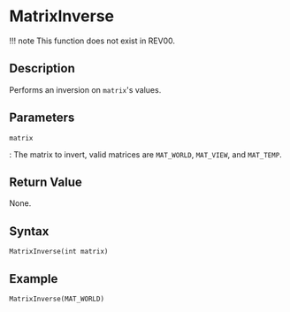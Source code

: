 # MatrixInverse

!!! note
    This function does not exist in REV00.

## Description
Performs an inversion on `matrix`'s values.

## Parameters
`matrix`

:   The matrix to invert, valid matrices are `MAT_WORLD`, `MAT_VIEW`, and `MAT_TEMP`.

## Return Value
None.

## Syntax
```
MatrixInverse(int matrix)
```

## Example
```
MatrixInverse(MAT_WORLD)
```